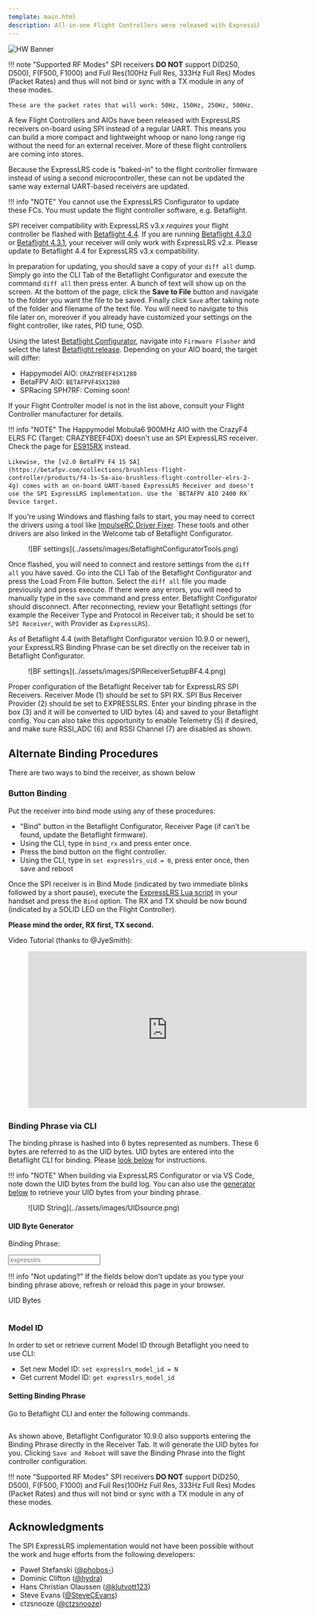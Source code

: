 ```yaml
---
template: main.html
description: All-in-one Flight Controllers were released with ExpressLRS receivers using SPI connection.
---
```


![HW Banner](https://raw.githubusercontent.com/ExpressLRS/ExpressLRS-hardware/master/img/hardware.png)

!!! note "Supported RF Modes"
    SPI receivers **DO NOT** support D(D250, D500), F(F500, F1000) and Full Res(100Hz Full Res, 333Hz Full Res) Modes (Packet Rates) and thus will not bind or sync with a TX module in any of these modes.

    These are the packet rates that will work: 50Hz, 150Hz, 250Hz, 500Hz.

A few Flight Controllers and AIOs have been released with ExpressLRS receivers on-board using SPI instead of a regular UART. This means you can build a more compact and lightweight whoop or nano long range rig without the need for an external receiver. More of these flight controllers are coming into stores.

Because the ExpressLRS code is "baked-in" to the flight controller firmware instead of using a second microcontroller, these can not be updated the same way external UART-based receivers are updated. 

!!! info "NOTE"
    You cannot use the ExpressLRS Configurator to update these FCs. You must update the flight controller software, e.g. Betaflight.

SPI receiver compatibility with ExpressLRS v3.x *requires* your flight controller be flashed with [Betaflight 4.4](https://github.com/betaflight/betaflight/releases/tag/4.4.0). If you are running [Betaflight 4.3.0](https://github.com/betaflight/betaflight/releases/tag/4.3.0) or [Betaflight 4.3.1](https://github.com/betaflight/betaflight/releases/tag/4.3.1), your receiver will only work with ExpressLRS v2.x. Please update to Betaflight 4.4 for ExpressLRS v3.x compatibility. 


In preparation for updating, you should save a copy of your `diff all` dump. Simply go into the CLI Tab of the Betaflight Configurator and execute the command `diff all` then press enter. A bunch of text will show up on the screen. At the bottom of the page, click the **Save to File** button and navigate to the folder you want the file to be saved. Finally click `Save` after taking note of the folder and filename of the text file. You will need to navigate to this file later on, moreover if you already have customized your settings on the flight controller, like rates, PID tune, OSD.

Using the latest [Betaflight Configurator](https://github.com/betaflight/betaflight-configurator/releases), navigate into `Firmware Flasher` and select the latest [Betaflight release](https://github.com/betaflight/betaflight/releases/tag/4.4.0-RC2). Depending on your AIO board, the target will differ:

* Happymodel AIO: `CRAZYBEEF4SX1280`
* BetaFPV AIO: `BETAFPVF4SX1280`
* SPRacing SPH7RF: Coming soon!

If your Flight Controller model is not in the list above, consult your Flight Controller manufacturer for details.

!!! info "NOTE"
    The Happymodel Mobula6 900MHz AIO with the CrazyF4 ELRS FC (Target: CRAZYBEEF4DX) doesn't use an SPI ExpressLRS receiver. Check the page for [ES915RX](../quick-start/receivers/hmes900.md/#updating-your-receiver-firmware-es915rxes868rx) instead.
    
    Likewise, the [v2.0 BetaFPV F4 1S 5A](https://betafpv.com/collections/brushless-flight-controller/products/f4-1s-5a-aio-brushless-flight-controller-elrs-2-4g) comes with an on-board UART-based ExpressLRS Receiver and doesn't use the SPI ExpressLRS implementation. Use the `BETAFPV AIO 2400 RX` Device target.

If you're using Windows and flashing fails to start, you may need to correct the drivers using a tool like [ImpulseRC Driver Fixer](https://impulserc.com/pages/downloads#:~:text=Driver%20Fixer). These tools and other drivers are also linked in the Welcome tab of Betaflight Configurator.

<figure markdown>
![BF settings](../assets/images/BetaflightConfiguratorTools.png)
</figure>

Once flashed, you will need to connect and restore settings from the `diff all` you have saved. Go into the CLI Tab of the Betaflight Configurator and press the Load From File button. Select the `diff all` file you made previously and press execute. If there were any errors, you will need to manually type in the `save` command and press enter. Betaflight Configurator should disconnect. After reconnecting, review your Betaflight settings (for example the Receiver Type and Protocol in Receiver tab; it should be set to `SPI Receiver`, with Provider as `ExpressLRS`).

As of Betaflight 4.4 (with Betaflight Configurator version 10.9.0 or newer), your ExpressLRS Binding Phrase can be set directly on the receiver tab in Betaflight Configurator.

<figure markdown>
![BF settings](../assets/images/SPIReceiverSetupBF4.4.png)
</figure>
Proper configuration of the Betaflight Receiver tab for ExpressLRS SPI Receivers. Receiver Mode (1) should be set to SPI RX. SPI Bus Receiver Provider (2) should be set to EXPRESSLRS. Enter your binding phrase in the box (3) and it will be converted to UID bytes (4) and saved to your Betaflight config. You can also take this opportunity to enable Telemetry (5) if desired, and make sure RSSI_ADC (6) and RSSI Channel (7) are disabled as shown. 

## Alternate Binding Procedures

There are two ways to bind the receiver, as shown below

### Button Binding

Put the receiver into bind mode using any of these procedures:

- "Bind" button in the Betaflight Configurator, Receiver Page (if can't be found, update the Betaflight firmware).
- Using the CLI, type in `bind_rx` and press enter once.
- Press the bind button on the flight controller.
- Using the CLI, type in `set expresslrs_uid = 0`, press enter once, then save and reboot

Once the SPI receiver is in Bind Mode (indicated by two immediate blinks followed by a short pause), execute the [ExpressLRS Lua script](../quick-start/transmitters/lua-howto.md) in your handset and press the `Bind` option. The RX and TX should be now bound (indicated by a SOLID LED on the Flight Controller).

**Please mind the order, RX first, TX second.**

Video Tutorial (thanks to @JyeSmith):

<figure markdown>
<iframe width="560" height="315" src="https://www.youtube.com/embed/U2sxqx2oT4k" title="YouTube video player" frameborder="0" allow="accelerometer; autoplay; clipboard-write; encrypted-media; gyroscope; picture-in-picture" allowfullscreen></iframe>
</figure>

### Binding Phrase via CLI

The binding phrase is hashed into 6 bytes represented as numbers. These 6 bytes are referred to as the UID bytes. 
UID bytes are entered into the Betaflight CLI for binding. Please [look below](#setting-binding-phrase) for instructions. 

!!! info "NOTE"
    When building via ExpressLRS Configurator or via VS Code, note down the UID bytes from the build log. You can also use the [generator below](#uid-byte-generator) to retrieve your UID bytes from your binding phrase.

<figure markdown>
![UID String](../assets/images/UIDsource.png)
</figure>

#### UID Byte Generator

Binding Phrase:

<div class="bp-wrapper">
  <input class="md-input bp-input" type="text" placeholder="expresslrs" />
</div>

!!! info "Not updating?"
    If the fields below don't update as you type your binding phrase above, refresh or reload this page in your browser.

UID Bytes
```
```

### Model ID

In order to set or retrieve current Model ID through Betaflight you need to use CLI:
- Set new Model ID: `set expresslrs_model_id = N`
- Get current Model ID: `get expresslrs_model_id`

#### Setting Binding Phrase
Go to Betaflight CLI and enter the following commands.
```
```

<script type="text/javascript" src="//unpkg.com/crypto-js@4.1.1/crypto-js.js"></script>
<script type="text/javascript">
  window.addEventListener("load", (event) => {
    initBindingPhraseGen();
  });
</script>

As shown above, Betaflight Configurator 10.9.0 also supports entering the Binding Phrase directly in the Receiver Tab. It will generate the UID bytes for you. Clicking `Save and Reboot` will save the Binding Phrase into the flight controller configuration.

!!! note "Supported RF Modes"
    SPI receivers **DO NOT** support D(D250, D500), F(F500, F1000) and Full Res(100Hz Full Res, 333Hz Full Res) Modes (Packet Rates) and thus will not bind or sync with a TX module in any of these modes.

## Acknowledgments

The SPI ExpressLRS implementation would not have been possible without the work and huge efforts from the following developers:

- Paweł Stefanski ([@phobos-](https://github.com/phobos-))
- Dominic Clifton ([@hydra](https://github.com/hydra))
- Hans Christian Olaussen ([@klutvott123](https://github.com/klutvott123))
- Steve Evans ([@SteveCEvans](https://github.com/SteveCEvans))
- ctzsnooze ([@ctzsnooze](https://github.com/ctzsnooze))
